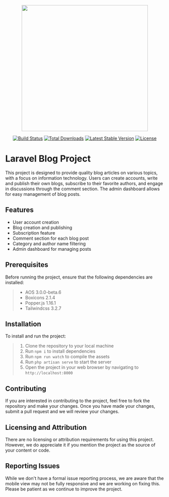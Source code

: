 <p align="center"><a href="https://laravel.com" target="_blank"><img src="https://raw.githubusercontent.com/laravel/art/master/logo-lockup/5%20SVG/2%20CMYK/1%20Full%20Color/laravel-logolockup-cmyk-red.svg" width="400"></a></p>

<p align="center">
<a href="https://travis-ci.org/laravel/framework"><img src="https://travis-ci.org/laravel/framework.svg" alt="Build Status"></a>
<a href="https://packagist.org/packages/laravel/framework"><img src="https://img.shields.io/packagist/dt/laravel/framework" alt="Total Downloads"></a>
<a href="https://packagist.org/packages/laravel/framework"><img src="https://img.shields.io/packagist/v/laravel/framework" alt="Latest Stable Version"></a>
<a href="https://packagist.org/packages/laravel/framework"><img src="https://img.shields.io/packagist/l/laravel/framework" alt="License"></a>
</p>

# Laravel Blog Project

This project is designed to provide quality blog articles on various topics, with a focus on information technology. Users can create accounts, write and publish their own blogs, subscribe to their favorite authors, and engage in discussions through the comment section. The admin dashboard allows for easy management of blog posts.

## Features

-   User account creation
-   Blog creation and publishing
-   Subscription feature
-   Comment section for each blog post
-   Category and author name filtering
-   Admin dashboard for managing posts

## Prerequisites

Before running the project, ensure that the following dependencies are installed:

> -   AOS 3.0.0-beta.6
> -   Boxicons 2.1.4
> -   Popper.js 1.16.1
> -   Tailwindcss 3.2.7

## Installation

To install and run the project:

> 1.  Clone the repository to your local machine
> 2.  Run `npm i` to install dependencies
> 3.  Run `npm run watch` to compile the assets
> 4.  Run `php artisan serve` to start the server
> 5.  Open the project in your web browser by navigating to `http://localhost:8000`

## Contributing

If you are interested in contributing to the project, feel free to fork the repository and make your changes. Once you have made your changes, submit a pull request and we will review your changes.

## Licensing and Attribution

There are no licensing or attribution requirements for using this project. However, we do appreciate it if you mention the project as the source of your content or code.

## Reporting Issues

While we don't have a formal issue reporting process, we are aware that the mobile view may not be fully responsive and we are working on fixing this. Please be patient as we continue to improve the project.
